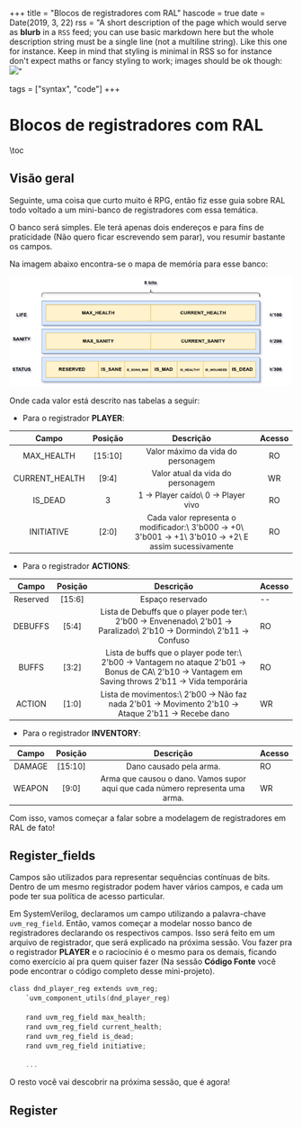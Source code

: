 +++
title = "Blocos de registradores com RAL"
hascode = true
date = Date(2019, 3, 22)
rss = "A short description of the page which would serve as **blurb** in a `RSS` feed; you can use basic markdown here but the whole description string must be a single line (not a multiline string). Like this one for instance. Keep in mind that styling is minimal in RSS so for instance don't expect maths or fancy styling to work; images should be ok though: ![](https://upload.wikimedia.org/wikipedia/en/3/32/Rick_and_Morty_opening_credits.jpeg)"

tags = ["syntax", "code"]
+++


# Blocos de registradores com RAL

\toc


## Visão geral

Seguinte, uma coisa que curto muito é RPG, então fiz esse guia sobre RAL todo voltado a um mini-banco de registradores com essa temática.

O banco será simples. Ele terá apenas dois endereços e para fins de praticidade (Não quero ficar escrevendo sem parar), vou resumir bastante os campos.

Na imagem abaixo encontra-se o mapa de memória para esse banco:

![Banco de registradores](/assets/memory_map.png)

Onde cada valor está descrito nas tabelas a seguir:

- Para o registrador **PLAYER**:


|    **Campo**   | **Posição** |                                                **Descrição**                                               | **Acesso** |
|:--------------:|:-----------:|:----------------------------------------------------------------------------------------------------------:|:----------:|
| MAX_HEALTH     | [15:10]     | Valor máximo da vida do personagem                                                                         | RO         |
| CURRENT_HEALTH | [9:4]       | Valor atual da vida do personagem                                                                          | WR         |
| IS_DEAD        | 3           | 1 -> Player caído\\ 0 -> Player vivo                                                                       | RO         |
| INITIATIVE     | [2:0]       | Cada valor representa o modificador:\\ 3'b000 -> +0\\ 3'b001 -> +1\\ 3'b010 -> +2\\ E assim sucessivamente | RO         |


- Para o registrador **ACTIONS**:

| **Campo** | **Posição** |                                                                      **Descrição**                                                                     | **Acesso** |
|:---------:|:-----------:|:------------------------------------------------------------------------------------------------------------------------------------------------------:|------------|
| Reserved  | [15:6]      | Espaço reservado                                                                                                                                       | --         |
| DEBUFFS   | [5:4]       | Lista de Debuffs que o player pode ter:\\ 2'b00 -> Envenenado\\ 2'b01 -> Paralizado\\ 2'b10 -> Dormindo\\ 2'b11 -> Confuso                             | RO         |
| BUFFS     | [3:2]       | Lista de buffs que o player pode ter:\\ 2'b00 -> Vantagem no ataque 2'b01 -> Bonus de CA\\ 2'b10 -> Vantagem em Saving throws 2'b11 -> Vida temporária | RO         |
| ACTION    | [1:0]       | Lista de movimentos:\\ 2'b00 -> Não faz nada 2'b01 -> Movimento 2'b10 -> Ataque 2'b11 -> Recebe dano                                                   | WR         |

- Para o registrador **INVENTORY**:

| **Campo** | **Posição** |                                 **Descrição**                                 | **Acesso** |
|:---------:|:-----------:|:-----------------------------------------------------------------------------:|------------|
| DAMAGE    | [15:10]     | Dano causado pela arma.                                                       | RO         |
| WEAPON    | [9:0]       | Arma que causou o dano. Vamos supor aqui que cada número representa uma arma. | WR         |

Com isso, vamos começar a falar sobre a modelagem de registradores em RAL de fato!

## Register_fields

Campos são utilizados para representar sequências contínuas de bits. Dentro de um mesmo registrador podem haver vários campos, e cada um pode ter sua política de acesso particular.

Em SystemVerilog, declaramos um campo utilizando a palavra-chave `uvm_reg_field`. Então, vamos começar a modelar nosso banco de registradores declarando os respectivos campos. Isso será feito em um arquivo de registrador, que será explicado na próxima sessão. Vou fazer pra o registrador **PLAYER** e o raciocínio é o mesmo para os demais, ficando como exercício aí pra quem quiser fazer (Na sessão **Código Fonte** você pode encontrar o código completo desse mini-projeto).

```c
class dnd_player_reg extends uvm_reg;
    `uvm_component_utils(dnd_player_reg)

    rand uvm_reg_field max_health;
    rand uvm_reg_field current_health;
    rand uvm_reg_field is_dead;
    rand uvm_reg_field initiative;

    ...

```

O resto você vai descobrir na próxima sessão, que é agora!

## Register




